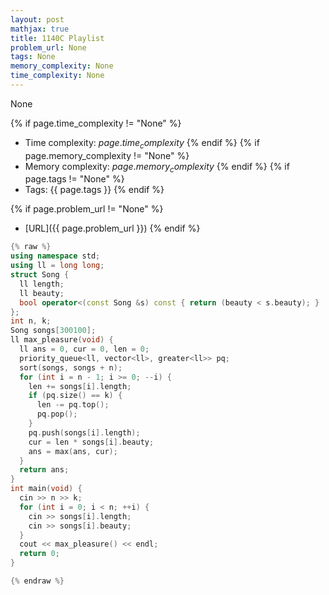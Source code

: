 ```yaml
---
layout: post
mathjax: true
title: 1140C Playlist
problem_url: None
tags: None
memory_complexity: None
time_complexity: None
---
```


None


{% if page.time_complexity != "None" %}
- Time complexity: ${{ page.time_complexity }}$
{% endif %}
{% if page.memory_complexity != "None" %}
- Memory complexity: ${{ page.memory_complexity }}$
{% endif %}
{% if page.tags != "None" %}
- Tags: {{ page.tags }}
{% endif %}

{% if page.problem_url != "None" %}
- [URL]({{ page.problem_url }})
{% endif %}

```cpp
{% raw %}
using namespace std;
using ll = long long;
struct Song {
  ll length;
  ll beauty;
  bool operator<(const Song &s) const { return (beauty < s.beauty); }
};
int n, k;
Song songs[300100];
ll max_pleasure(void) {
  ll ans = 0, cur = 0, len = 0;
  priority_queue<ll, vector<ll>, greater<ll>> pq;
  sort(songs, songs + n);
  for (int i = n - 1; i >= 0; --i) {
    len += songs[i].length;
    if (pq.size() == k) {
      len -= pq.top();
      pq.pop();
    }
    pq.push(songs[i].length);
    cur = len * songs[i].beauty;
    ans = max(ans, cur);
  }
  return ans;
}
int main(void) {
  cin >> n >> k;
  for (int i = 0; i < n; ++i) {
    cin >> songs[i].length;
    cin >> songs[i].beauty;
  }
  cout << max_pleasure() << endl;
  return 0;
}

{% endraw %}
```